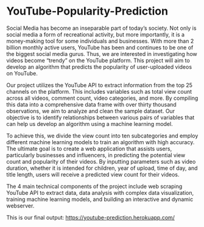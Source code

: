 # YouTube-Popularity-Prediction

Social Media has become an inseparable part of today’s society. Not only is social
media a form of recreational activity, but more importantly, it is a money-making tool for
some individuals and businesses. With more than 2 billion monthly active users,
YouTube has been and continues to be one of the biggest social media gurus. Thus, we
are interested in investigating how videos become “trendy” on the YouTube platform.
This project will aim to develop an algorithm that predicts the popularity of
user-uploaded videos on YouTube.

Our project utilizes the YouTube API to extract information from the top 25 channels on the platform. This includes variables such as total view count across all videos, comment count, video categories, and more. By compiling this data into a comprehensive data frame with over thirty thousand observations, we aim to analyze and clean the sample dataset. Our objective is to identify relationships between various pairs of variables that can help us develop an algorithm using a machine learning model.

To achieve this, we divide the view count into ten subcategories and employ different machine learning models to train an algorithm with high accuracy. The ultimate goal is to create a web application that assists users, particularly businesses and influencers, in predicting the potential view count and popularity of their videos. By inputting parameters such as video duration, whether it is intended for children, year of upload, time of day, and title length, users will receive a predicted view count for their videos.

The 4 main technical components of the project include web scraping YouTube API to extract data, data analysis with complex data visualization, training machine learning models, and building an interactive and dynamic webserver.

This is our final output: https://youtube-prediction.herokuapp.com/
